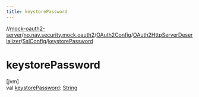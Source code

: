 ```yaml
---
title: keystorePassword
---
```

//[mock-oauth2-server](../../../../../index.html)/[no.nav.security.mock.oauth2](../../../index.html)/[OAuth2Config](../../index.html)/[OAuth2HttpServerDeserializer](../index.html)/[SslConfig](index.html)/[keystorePassword](keystore-password.html)



# keystorePassword



[jvm]\
val [keystorePassword](keystore-password.html): [String](https://kotlinlang.org/api/latest/jvm/stdlib/kotlin/-string/index.html)




